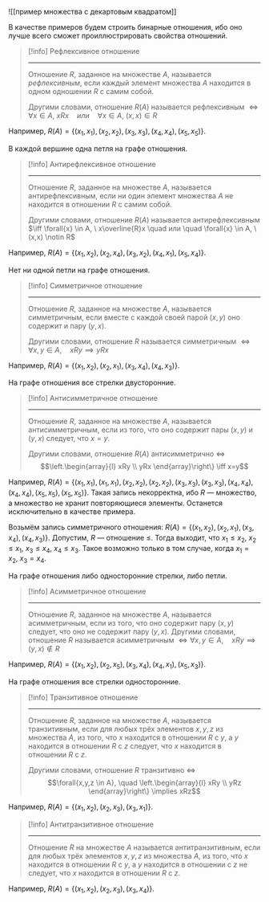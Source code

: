 ![[пример множества с декартовым квадратом]]


В качестве примеров будем строить бинарные отношения, ибо оно лучше всего сможет проиллюстрировать свойства отношений.


> [!info] Рефлексивное отношение
>
> ---
>  Отношение $R$, заданное на множестве $A$, называется _рефлексивным_, если каждый элемент множества $A$ находится в одном одношении $R$ с самим собой. 
>  
>  Другими словами, отношение $R(A)$ называется рефлексивным $\iff \forall{x} \in A, \ xRx \quad или \quad \forall{x} \in A, \ (x,x) \in R$ 

Например, $R(A) = \{(x_1,x_1),(x_2,x_2),(x_3,x_3),(x_4,x_4),(x_5,x_5)\}$.

В каждой вершине одна петля на графе отношения.


> [!info] Антирефлексивное отношение
>
> ---
> Отношение $R$, заданное на множестве $A$, называется антирефлексивным, если ни один элемент множества $A$ не находится в отношении $R$ с самим собой.
> 
> Другими словами, отношение $R(A)$ называется антирефлексивным $\iff \forall{x} \in A, \ x\overline{R}x \quad или \quad \forall{x} \in A, \ (x,x) \notin R$


Например, $R(A) = \{(x_1,x_2),(x_2,x_4),(x_3,x_2),(x_4,x_1),(x_5,x_4)\}$.

Нет ни одной петли на графе отношения.

> [!info] Симметричное отношение
>
> ---
> Отношение $R$, заданное на множестве $A$, называется симметричным, если вместе с каждой своей парой $(x,y)$ оно содержит и пару $(y,x)$. 
> 
> Другими словами, отношение $R$ называется симметричным $\iff \forall{x,y} \in A, \quad xRy \implies yRx$


Например, $R(A) = \{(x_1,x_2),(x_2,x_1),(x_3,x_4),(x_4,x_3)\}$.

На графе отношения все стрелки двусторонние.

> [!info] Антисимметричное отношение
>
> ---
> Отношение $R$, заданное на множестве $A$, называется антисимметричным, если из того, что оно содержит пары $(x,y)$ и $(y,x)$ следует, что $x=y$. 
> 
> Другими словами, отношение $R(A)$ антисимметрично $\iff$ $$\left.\begin{array}{l} xRy \\ yRx \end{array}\right\} \iff x=y$$


Например, $R(A) = \{(x_1,x_1),(x_1,x_1),(x_2,x_2),(x_2,x_2),(x_3,x_3),(x_3,x_3),(x_4,x_4),(x_4,x_4),(x_5,x_5),(x_5,x_5)\}$. Такая запись некорректна, ибо $R$ — множество, а множество не хранит повторяющиеся элементы. Останется исключительно в качестве примера.

Возьмём запись симметричного отношения: $R(A) = \{(x_1,x_2),(x_2,x_1),(x_3,x_4),(x_4,x_3)\}$. Допустим, $R$ — отношение $\leq$. Тогда выходит, что $x_1 \leq x_2, \ x_2 \leq x_1, \ x_3 \leq x_4, \ x_4 \leq x_3$. Такое возможно только в том случае, когда $x_1 = x_2, \ x_3 = x_4$.

На графе отношения либо односторонние стрелки, либо петли.


> [!info] Асимметричное отношение
>
> ---
> Отношение $R$, заданное на множестве $A$, называется асимметричным, если из того, что оно содержит пару $(x,y)$ следует, что оно не содержит пару $(y,x)$. Другими словами, отношение $R$ называется асимметричным $\iff \forall{x,y} \in A, \quad xRy \implies (y,x) \notin R$


Например, $R(A) = \{(x_1,x_2),(x_2,x_5),(x_3,x_4),(x_4,x_1),(x_5,x_3)\}$.

На графе отношения все стрелки односторонние.
 

> [!info] Транзитивное отношение
>
> ---
> Отношение $R$, заданное на множестве $A$, называется транзитивным, если для любых трёх элементов $x,y,z$ из множества $A$, из того, что $x$ находится в отношении $R$ с $y$, а $y$ находится в отношении $R$ с $z$ следует, что $x$ находится в отношении $R$ с $z$. 
> 
> Другими словами, отношение $R$ транзитивно $\iff$ $$\forall{x,y,z \in A}, \quad \left.\begin{array}{l} xRy \\ yRz \end{array}\right\} \implies xRz$$


Например, $R(A) = \{(x_1,x_2),(x_2,x_3),(x_3,x_1)\}$.

> [!info] Антитранзитивное отношение
>
> ---
> Отношение $R$ на множестве $A$ называется антитранзитивным, если для любых трёх элементов $x,y,z$ из множества $A$, из того, что $x$ находится в отношении $R$ с $y$, а $y$ находится в отношении с $z$ не следует, что $x$ находится в отношении $R$ с $z$.


Например, $R(A) = \{(x_1,x_2),(x_2,x_3),(x_3,x_4)\}$.